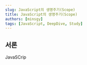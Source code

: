```yaml
---
slug: JavaScript의 생명주기(Scope)
title: JavaScript의 생명주기(Scope)
authors: [minsgy]
tags: [JavaScript, DeepDive, Study]
---
```


## 서론

JavaSCrip